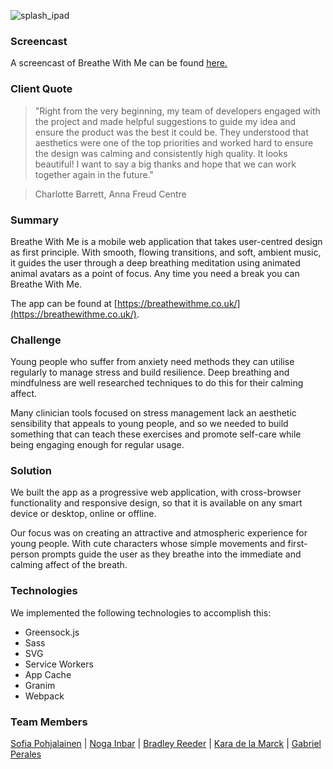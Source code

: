 ![splash_ipad](https://cloud.githubusercontent.com/assets/12380455/19898633/c42562e0-a054-11e6-8568-26b08883c053.png)

### Screencast

A screencast of Breathe With Me can be found [here.](https://vimeo.com/189918422)

[comment]: <> (Github doesn't allow you to embed iframes in their markdown for security reasons.)

### Client Quote

>"Right from the very beginning, my team of developers engaged with the project and made helpful suggestions to guide my idea and ensure the product was the best it could be. They understood that aesthetics were one of the top priorities and worked hard to ensure the design was calming and consistently high quality. It looks beautiful! I want to say a big thanks and hope that we can work together again in the future."

> Charlotte Barrett, Anna Freud Centre

### Summary

Breathe With Me is a mobile web application that takes user-centred design as first principle. With smooth, flowing transitions, and soft, ambient music, it guides the user through a deep breathing meditation using animated animal avatars as a point of focus. Any time you need a break you can Breathe With Me.

The app can be found at [https://breathewithme.co.uk/](https://breathewithme.co.uk/).

### Challenge

Young people who suffer from anxiety need methods they can utilise regularly to manage stress and build resilience. Deep breathing and mindfulness are well researched techniques to do this for their calming affect.

Many clinician tools focused on stress management lack an aesthetic sensibility that appeals to young people, and so we needed to build something that can teach these exercises and promote self-care while being engaging enough for regular usage.

### Solution

We built the app as a progressive web application, with cross-browser functionality and responsive design, so that it is available on any smart device or desktop, online or offline.

Our focus was on creating an attractive and atmospheric experience for young people. With cute characters whose simple movements and first-person prompts guide the user as they breathe into the immediate and calming affect of the breath.

### Technologies

We implemented the following technologies to accomplish this:

* Greensock.js
* Sass
* SVG
* Service Workers
* App Cache
* Granim
* Webpack

### Team Members

[Sofia Pohjalainen](https://github.com/sofiapoh) | [Noga Inbar](https://github.com/nogainbar) | [Bradley Reeder](https://github.com/bradreeder) | [Kara de la Marck](https://github.com/MarckK) | [Gabriel Perales](https://github.com/gabrielperales)
